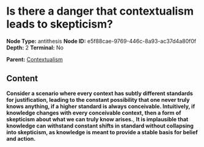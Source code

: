 # Is there a danger that contextualism leads to skepticism?

**Node Type:** antithesis
**Node ID:** e5f88cae-9769-446c-8a93-ac37d4a80f0f
**Depth:** 2
**Terminal:** No

**Parent:** [Contextualism](contextualism.md)

## Content

**Consider a scenario where every context has subtly different standards for justification, leading to the constant possibility that one never truly knows anything, if a higher standard is always conceivable. Intuitively, if knowledge changes with every conceivable context, then a form of skepticism about what we can truly know arises.**, **It is implausible that knowledge can withstand constant shifts in standard without collapsing into skepticism, as knowledge is meant to provide a stable basis for belief and action.**
